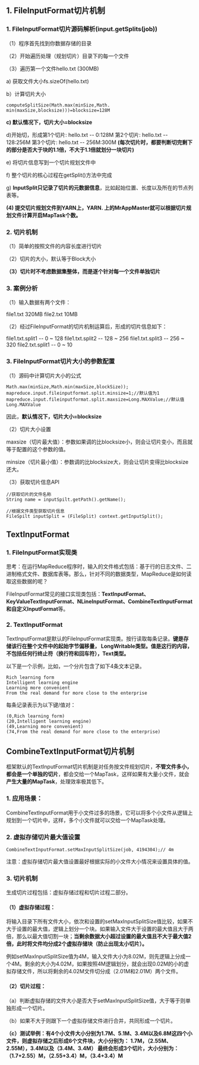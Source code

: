 ## 1. FileInputFormat切片机制

### 1. FileInputFormat切片源码解析(input.getSplits(job))

（1）程序首先找到你数据存储的目录

（2）开始遍历处理（规划切片）目录下的每一个文件

（3）遍历第一个文件hello.txt (300MB)

a) 获取文件大小fs.sizeOf(hello.txt)

b）计算切片大小
```
computeSplitSize(Math.max(minSize,Math. min(maxSize,blocksize)))=blocksize=128M
```

**c) 默认情况下，切片大小=blocksize**

d)开始切，形成第1个切片: hello.txt -- 0:128M
第2个切片: hello.txt -- 128:256M
第3个切片: hello.txt -- 256M:300M 
**(每次切片时，都要判断切完剩下的部分是否大于块的1.1倍，不大于1.1倍就划分一块切片)**

e) 将切片信息写到一个切片规划文件中

f) 整个切片的核心过程在getSplit()方法中完成

g) **InputSplit只记录了切片的元数据信息**，比如起始位置、长度以及所在的节点列表等。

**(4) 提交切片规划文件到YARN上，YARN. 上的MrAppMaster就可以根据切片规划文件计算开启MapTask个数。**

### 2. 切片机制

（1）简单的按照文件的内容长度进行切片

（2）切片的大小，默认等于Block大小

**（3）切片时不考虑数据集整体，而是逐个针对每一个文件单独切片**

### 3. 案例分析
（1）输入数据有两个文件：

file1.txt    320MB
file2.txt    10MB

（2）经过FileInputFormat的切片机制运算后，形成的切片信息如下：

file1.txt.split1 --    0 ~ 128
file1.txt.split2 --    128 ~ 256
file1.txt.split3 --    256 ~ 320
file2.txt.split1 --    0 ~ 10

### 3. FileInputFormat切片大小的参数配置

（1）源码中计算切片大小的公式

```
Math.max(minSize,Math.min(maxSize,blockSize));
mapreduce.input.fileinputformat.split.minsize=1;//默认值为1
mapreduce.input.fileinputformat.split.maxsize=Long.MAXValue;//默认值Long.MAXValue
```
因此，**默认情况下，切片大小=blocksize**

（2）切片大小设置

maxsize（切片最大值）：参数如果调的比blocksize小，则会让切片变小，而且就等于配置的这个参数的值。

minsize（切片最小值）：参数调的比blocksize大，则会让切片变得比blocksize还大。

（3）获取切片信息API

```
//获取切片的文件名称
String name = inputSpilt.getPath().getName();

//根据文件类型获取切片信息
FileSpilt inputSplit = (FileSplit) context.getInputSplit();
```

## TextInputFormat

### 1. FileInputFormat实现类

思考：在运行MapReduce程序时，输入的文件格式包括：基于行的日志文件、二进制格式文件、数据库表等。那么，针对不同的数据类型，MapReduce是如何读取这些数据的呢？

FileInputFormat常见的接口实现类包括：**TextInputFormat、KeyValueTextInputFormat、NLineInputFormat、CombineTextInputFormat和自定义InputFormat**等。

### 2. TextInputFormat

TextInputFormat是默认的FileInputFormat实现类。按行读取每条记录。**键是存储该行在整个文件中的起始字节偏移量， LongWritable类型。值是这行的内容，不包括任何行终止符（换行符和回车符），Text类型。**

以下是一个示例，比如，一个分片包含了如下4条文本记录。
```
Rich learning form
Intelligent learning engine
Learning more convenient
From the real demand for more close to the enterprise
```

每条记录表示为以下键/值对：
```
(0,Rich learning form)
(20,Intelligent learning engine)
(49,Learning more convenient)
(74,From the real demand for more close to the enterprise)
```

## CombineTextInputFormat切片机制

框架默认的TextInputFormat切片机制是对任务按文件规划切片，**不管文件多小，都会是一个单独的切片**，都会交给一个MapTask，这样如果有大量小文件，就会**产生大量的MapTask**，处理效率极其低下。

### 1. 应用场景：

CombineTextInputFormat用于小文件过多的场景，它可以将多个小文件从逻辑上规划到一个切片中，这样，多个小文件就可以交给一个MapTask处理。

### 2. 虚拟存储切片最大值设置
```
CombineTextInputFormat.setMaxInputSplitSize(job, 4194304);// 4m
```
注意：虚拟存储切片最大值设置最好根据实际的小文件大小情况来设置具体的值。

### 3. 切片机制
生成切片过程包括：虚拟存储过程和切片过程二部分。

#### （1）虚拟存储过程：

将输入目录下所有文件大小，依次和设置的setMaxInputSplitSize值比较，如果不大于设置的最大值，逻辑上划分一个块。如果输入文件大于设置的最大值且大于两倍，那么以最大值切割一块；**当剩余数据大小超过设置的最大值且不大于最大值2倍，此时将文件均分成2个虚拟存储块（防止出现太小切片）。**

例如setMaxInputSplitSize值为4M，输入文件大小为8.02M，则先逻辑上分成一个4M。剩余的大小为4.02M，如果按照4M逻辑划分，就会出现0.02M的小的虚拟存储文件，所以将剩余的4.02M文件切分成（2.01M和2.01M）两个文件。

#### （2）切片过程：

（a）判断虚拟存储的文件大小是否大于setMaxInputSplitSize值，大于等于则单独形成一个切片。

（b）如果不大于则跟下一个虚拟存储文件进行合并，共同形成一个切片。

**（c）测试举例：有4个小文件大小分别为1.7M、5.1M、3.4M以及6.8M这四个小文件，则虚拟存储之后形成6个文件块，大小分别为：
1.7M，（2.55M、2.55M），3.4M以及（3.4M、3.4M）
最终会形成3个切片，大小分别为：
（1.7+2.55）M，（2.55+3.4）M，（3.4+3.4）M**




